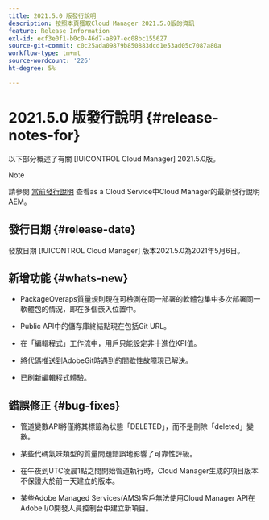 ```yaml
---
title: 2021.5.0 版發行說明
description: 按照本頁獲取Cloud Manager 2021.5.0版的資訊
feature: Release Information
exl-id: ecf3e0f1-b0c0-46d7-a897-ec08bc155627
source-git-commit: c0c25ada09879b850883dcd1e53ad05c7087a80a
workflow-type: tm+mt
source-wordcount: '226'
ht-degree: 5%

---
```


# 2021.5.0 版發行說明 {#release-notes-for}

以下部分概述了有關 [!UICONTROL Cloud Manager] 2021.5.0版。

>[!NOTE]
>請參閱 [當前發行說明](https://experienceleague.adobe.com/docs/experience-manager-cloud-service/onboarding/getting-access/release-notes-cloud-manager/release-notes-cm-current.html?lang=en#getting-access) 查看as a Cloud Service中Cloud Manager的最新發行說明AEM。

## 發行日期 {#release-date}

發放日期 [!UICONTROL Cloud Manager] 版本2021.5.0為2021年5月6日。

## 新增功能 {#whats-new}

* PackageOveraps質量規則現在可檢測在同一部署的軟體包集中多次部署同一軟體包的情況，即在多個嵌入位置中。

* Public API中的儲存庫終結點現在包括Git URL。

* 在「編輯程式」工作流中，用戶只能設定非十進位KPI值。

* 將代碼推送到AdobeGit時遇到的間歇性故障現已解決。

* 已刷新編輯程式體驗。

## 錯誤修正 {#bug-fixes}

* 管道變數API將僅將其標籤為狀態「DELETED」，而不是刪除「deleted」變數。

* 某些代碼氣味類型的質量問題錯誤地影響了可靠性評級。

* 在午夜到UTC凌晨1點之間開始管道執行時，Cloud Manager生成的項目版本不保證大於前一天建立的版本。

* 某些Adobe Managed Services(AMS)客戶無法使用Cloud Manager API在Adobe I/O開發人員控制台中建立新項目。

